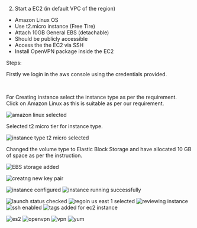 
2. Start a EC2 (in default VPC of the region)
- Amazon Linux OS
- Use t2.micro instance (Free Tire)
- Attach 10GB General EBS (detachable)
- Should be publicly accessible
- Access the the EC2 via SSH
- Install OpenVPN package inside the EC2

Steps:

Firstly we login in the aws console using the credentials provided.

<br/>

For Creating instance select the instance type as per the requirement. <br/>
    Click on Amazon Linux as this is suitable as per our requirement. <br/> 


![amazon linux selected](https://user-images.githubusercontent.com/53372486/144471492-f9873e96-ec26-4bf5-97a2-fe49deae0470.PNG)

Selected t2 micro tier for instance type.

![instance type t2 micro selected](https://user-images.githubusercontent.com/53372486/144471464-4f89d6aa-c9a2-4850-b418-3d262162ef20.PNG)

Changed the volume type to Elastic Block Storage and have allocated 10 GB of space as per the instruction.

![EBS storage added](https://user-images.githubusercontent.com/53372486/144471452-0acf5a35-b0e7-4f13-9ca1-5d75cf544135.PNG)




![creatng new key pair](https://user-images.githubusercontent.com/53372486/144471444-d5d46ce2-94e7-4e30-b161-303badfeb096.PNG)

![instance configured](https://user-images.githubusercontent.com/53372486/144471458-bc085cf3-5998-4b77-ad4f-47d179a4daff.PNG)
![instance running successfully](https://user-images.githubusercontent.com/53372486/144471463-1cc49e53-c805-4f9e-8410-5e9f4f5a9f8a.PNG)

![launch status checked](https://user-images.githubusercontent.com/53372486/144471468-b8956f38-3edf-4bff-a73c-63638aaf3ad5.PNG)
![regoin us east 1 selected](https://user-images.githubusercontent.com/53372486/144471471-c2d7fbc0-0f43-4766-b147-4792863853a8.PNG)
![reviewing instance](https://user-images.githubusercontent.com/53372486/144471478-ea2984c8-7498-4847-8c60-46c63f373905.PNG)
![ssh enabled](https://user-images.githubusercontent.com/53372486/144471482-0febfd56-76da-4cae-9452-530942885353.PNG)
![tags added for ec2 instance](https://user-images.githubusercontent.com/53372486/144471484-755fde53-fcde-4848-b220-1011c9c0304f.PNG)

![es2](https://user-images.githubusercontent.com/53372486/144471735-112cef65-8737-466a-855a-702db529f861.png)
![openvpn](https://user-images.githubusercontent.com/53372486/144471748-36a2ec1a-08da-4a32-b5bf-1724093800bc.png)
![vpn](https://user-images.githubusercontent.com/53372486/144471769-4ac7c52f-6197-4942-992c-52f6c6c71106.png)
![yum](https://user-images.githubusercontent.com/53372486/144471786-9c20ab69-8d60-444a-88e5-f08154eff9c4.png)

